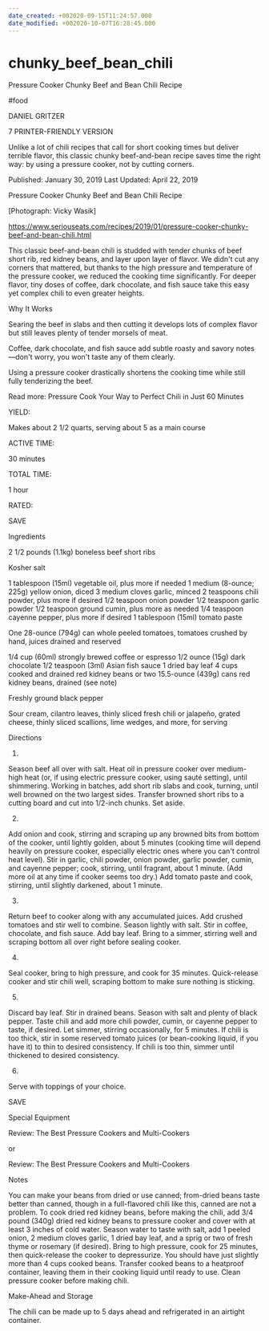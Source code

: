 ```yaml
---
date_created: +002020-09-15T11:24:57.000
date_modified: +002020-10-07T16:28:45.000
---
```


# chunky_beef_bean_chili

Pressure Cooker Chunky Beef and Bean Chili Recipe

#food

DANIEL GRITZER

7 PRINTER-FRIENDLY VERSION

Unlike a lot of chili recipes that call for short cooking times but deliver terrible flavor, this classic chunky beef-and-bean recipe saves time the right way: by using a pressure cooker, not by cutting corners.

Published: January 30, 2019 Last Updated: April 22, 2019

Pressure Cooker Chunky Beef and Bean Chili Recipe

[Photograph: Vicky Wasik]

https://www.seriouseats.com/recipes/2019/01/pressure-cooker-chunky-beef-and-bean-chili.html

This classic beef-and-bean chili is studded with tender chunks of beef short rib, red kidney beans, and layer upon layer of flavor. We didn't cut any corners that mattered, but thanks to the high pressure and temperature of the pressure cooker, we reduced the cooking time significantly. For deeper flavor, tiny doses of coffee, dark chocolate, and fish sauce take this easy yet complex chili to even greater heights.

Why It Works

Searing the beef in slabs and then cutting it develops lots of complex flavor but still leaves plenty of tender morsels of meat.

Coffee, dark chocolate, and fish sauce add subtle roasty and savory notes—don't worry, you won't taste any of them clearly.

Using a pressure cooker drastically shortens the cooking time while still fully tenderizing the beef.

Read more: Pressure Cook Your Way to Perfect Chili in Just 60 Minutes

YIELD:

Makes about 2 1/2 quarts, serving about 5 as a main course

ACTIVE TIME:

30 minutes

TOTAL TIME:

1 hour

RATED:

    
 SAVE

Ingredients

2 1/2 pounds (1.1kg) boneless beef short ribs

Kosher salt

1 tablespoon (15ml) vegetable oil, plus more if needed
1 medium (8-ounce; 225g) yellow onion, diced
3 medium cloves garlic, minced
2 teaspoons chili powder, plus more if desired
1/2 teaspoon onion powder
1/2 teaspoon garlic powder
1/2 teaspoon ground cumin, plus more as needed
1/4 teaspoon cayenne pepper, plus more if desired
1 tablespoon (15ml) tomato paste

One 28-ounce (794g) can whole peeled tomatoes, tomatoes crushed by hand, juices drained and reserved

1/4 cup (60ml) strongly brewed coffee or espresso
1/2 ounce (15g) dark chocolate
1/2 teaspoon (3ml) Asian fish sauce
1 dried bay leaf
4 cups cooked and drained red kidney beans or two 15.5-ounce (439g) cans red kidney beans, drained (see note)

Freshly ground black pepper

Sour cream, cilantro leaves, thinly sliced fresh chili or jalapeño, grated cheese, thinly sliced scallions, lime wedges, and more, for serving

Directions

1.

Season beef all over with salt. Heat oil in pressure cooker over medium-high heat (or, if using electric pressure cooker, using sauté setting), until shimmering. Working in batches, add short rib slabs and cook, turning, until well browned on the two largest sides. Transfer browned short ribs to a cutting board and cut into 1/2-inch chunks. Set aside.

2.

Add onion and cook, stirring and scraping up any browned bits from bottom of the cooker, until lightly golden, about 5 minutes (cooking time will depend heavily on pressure cooker, especially electric ones where you can't control heat level). Stir in garlic, chili powder, onion powder, garlic powder, cumin, and cayenne pepper; cook, stirring, until fragrant, about 1 minute. (Add more oil at any time if cooker seems too dry.) Add tomato paste and cook, stirring, until slightly darkened, about 1 minute.

3.

Return beef to cooker along with any accumulated juices. Add crushed tomatoes and stir well to combine. Season lightly with salt. Stir in coffee, chocolate, and fish sauce. Add bay leaf. Bring to a simmer, stirring well and scraping bottom all over right before sealing cooker.

4.

Seal cooker, bring to high pressure, and cook for 35 minutes. Quick-release cooker and stir chili well, scraping bottom to make sure nothing is sticking.

5.

Discard bay leaf. Stir in drained beans. Season with salt and plenty of black pepper. Taste chili and add more chili powder, cumin, or cayenne pepper to taste, if desired. Let simmer, stirring occasionally, for 5 minutes. If chili is too thick, stir in some reserved tomato juices (or bean-cooking liquid, if you have it) to thin to desired consistency. If chili is too thin, simmer until thickened to desired consistency.

6.

Serve with toppings of your choice.

 SAVE

Special Equipment

Review: The Best Pressure Cookers and Multi-Cookers

or

Review: The Best Pressure Cookers and Multi-Cookers

Notes

You can make your beans from dried or use canned; from-dried beans taste better than canned, though in a full-flavored chili like this, canned are not a problem. To cook dried red kidney beans, before making the chili, add 3/4 pound (340g) dried red kidney beans to pressure cooker and cover with at least 3 inches of cold water. Season water to taste with salt, add 1 peeled onion, 2 medium cloves garlic, 1 dried bay leaf, and a sprig or two of fresh thyme or rosemary (if desired). Bring to high pressure, cook for 25 minutes, then quick-release the cooker to depressurize. You should have just slightly more than 4 cups cooked beans. Transfer cooked beans to a heatproof container, leaving them in their cooking liquid until ready to use. Clean pressure cooker before making chili.

Make-Ahead and Storage

The chili can be made up to 5 days ahead and refrigerated in an airtight container.
